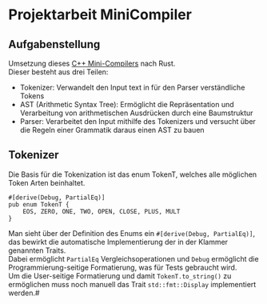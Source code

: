 # Projektarbeit MiniCompiler
## Aufgabenstellung
Umsetzung dieses [C++ Mini-Compilers](https://sulzmann.github.io/SoftwareProjekt/schein-neu.html#(8)) nach Rust.</br>
Dieser besteht aus drei Teilen: 
* Tokenizer: Verwandelt den Input text in für den Parser verständliche Tokens
* AST (Arithmetic Syntax Tree): Ermöglicht die Repräsentation und Verarbeitung von arithmetischen Ausdrücken durch eine Baumstruktur
* Parser: Verarbeitet den Input mithilfe des Tokenizers und versucht über die Regeln einer Grammatik daraus einen AST zu bauen

## Tokenizer
Die Basis für die Tokenization ist das enum TokenT, welches alle möglichen Token Arten beinhaltet.
```
#[derive(Debug, PartialEq)] 
pub enum TokenT {       
    EOS, ZERO, ONE, TWO, OPEN, CLOSE, PLUS, MULT
} 
```
Man sieht über der Definition des Enums ein ``#[derive(Debug, PartialEq)]``, das bewirkt die automatische Implementierung der in der Klammer genannten Traits.</br>
Dabei ermöglicht ``PartialEq`` Vergleichsoperationen und ``Debug`` ermöglicht die Programmierung-seitige Formatierung, was für Tests gebraucht wird.</br>
Um die User-seitige Formatierung und damit ``TokenT.to_string()`` zu ermöglichen muss noch manuell das Trait ``std::fmt::Display`` implementiert werden.#


